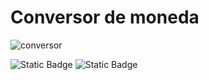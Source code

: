 <h1>Conversor de moneda</h1>

![conversor](https://github.com/user-attachments/assets/425bb74a-3e90-4082-8d2e-77835427f24b)

![Static Badge](https://img.shields.io/badge/STATUS-INCOMPLETED-red?style=flat-square) ![Static Badge](https://img.shields.io/badge/LENGUAJE-JAVA-orange?style=flat-square)
